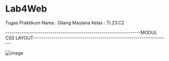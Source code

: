 # Lab4Web
Tugas Praktikum
Nama  : Gilang Maulana
Kelas : TI.23.C2



------------------------------------------------------------------MODUL CSS LAYOUT-------------------------------------------------------------------   


![image](https://github.com/user-attachments/assets/a1a65108-6eb0-465d-8249-a6dd12a9a78d)
